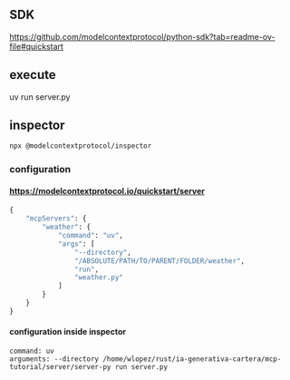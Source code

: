 ## SDK
https://github.com/modelcontextprotocol/python-sdk?tab=readme-ov-file#quickstart

## execute
uv run server.py

## inspector
```bash
npx @modelcontextprotocol/inspector
```

### configuration
#### https://modelcontextprotocol.io/quickstart/server
```python
{
    "mcpServers": {
        "weather": {
            "command": "uv",
            "args": [
                "--directory",
                "/ABSOLUTE/PATH/TO/PARENT/FOLDER/weather",
                "run",
                "weather.py"
            ]
        }
    }
}
```

#### configuration inside inspector
```
command: uv
arguments: --directory /home/wlopez/rust/ia-generativa-cartera/mcp-tutorial/server/server-py run server.py
```